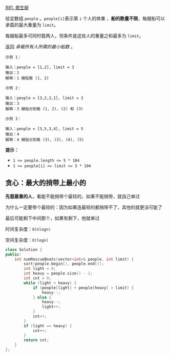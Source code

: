 [881. 救生艇](https://leetcode-cn.com/problems/boats-to-save-people/)

给定数组 `people` 。`people[i]`表示第 `i` 个人的体重 ，**船的数量不限**，每艘船可以承载的最大重量为 `limit`。

每艘船最多可同时载两人，但条件是这些人的重量之和最多为 `limit`。

返回 *承载所有人所需的最小船数* 。

```
示例 1：

输入：people = [1,2], limit = 3
输出：1
解释：1 艘船载 (1, 2)

示例 2：

输入：people = [3,2,2,1], limit = 3
输出：3
解释：3 艘船分别载 (1, 2), (2) 和 (3)

示例 3：

输入：people = [3,5,3,4], limit = 5
输出：4
解释：4 艘船分别载 (3), (3), (4), (5)

```

**提示：**

- `1 <= people.length <= 5 * 104`
- `1 <= people[i] <= limit <= 3 * 104`



## 贪心：最大的捎带上最小的

**先载最重的人**，看能不能捎带个最轻的，如果不能捎带，就自己单过

为什么一定要带个最轻的：因为如果连最轻的都捎带不了，其他的就更没可能了

最后可能剩下中间那个，如果有剩下，他就单过

时间复杂度：`O(nlogn)`

空间复杂度：`O(logn)`

```cpp
class Solution {
public:
    int numRescueBoats(vector<int>& people, int limit) {
        sort(people.begin(), people.end());
        int light = 0;
        int heavy = people.size() - 1;
        int cnt = 0;
        while (light < heavy) {
            if (people[light] + people[heavy] > limit) {
                heavy--;
            } else {
                heavy--;
                light++;
            }
            cnt++;
        }
        if (light == heavy) {
            cnt++;
        }
        return cnt;
    }
};
```

